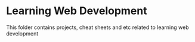 <h1> Learning Web Development </h1>
<p> This folder contains projects, cheat sheets and etc related to learning web development </p>